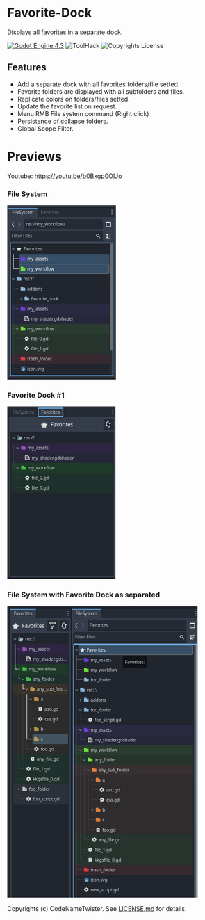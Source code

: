 # Favorite-Dock
Displays all favorites in a separate dock.

[![Godot Engine 4.3](https://img.shields.io/badge/Godot_Engine-4.x-blue)](https://godotengine.org/) ![ToolHack](https://img.shields.io/badge/Tool-Addon-green) ![Copyrights License](https://img.shields.io/badge/License-MIT-blue)


## Features
* Add a separate dock with all favorites folders/file setted.
* Favorite folders are displayed with all subfolders and files.
* Replicate colors on folders/files setted.
* Update the favorite list on request.
* Menu RMB File system command (Right click)
* Persistence of collapse folders.
* Global Scope Filter.

# Previews
Youtube: https://youtu.be/b0Bxgp0OIJo

### File System

![alt text](https://github.com/CodeNameTwister/Favorite-Dock/blob/main/images/file0.png)

### Favorite Dock #1

![alt text](https://github.com/CodeNameTwister/Favorite-Dock/blob/main/images/file1.png)

### File System with Favorite Dock as separated

![alt text](https://github.com/CodeNameTwister/Favorite-Dock/blob/main/images/file2.png)

Copyrights (c) CodeNameTwister. See [LICENSE.md](LICENSE.md) for details.

[godot engine]: https://godotengine.org/
